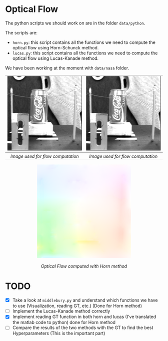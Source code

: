 # Optical Flow

The python scripts we should work on are in the folder `data/python`.

The scripts are:
- `horn.py`: this script contains all the functions we need to compute the optical flow using Horn-Schunck method.
- `lucas.py`: this script contains all the functions we need to compute the optical flow using Lucas-Kanade method.

We have been working at the moment with `data/nasa` folder.

![NASA Image 9](data/data/nasa/nasa9.png) | ![NASA Image 10](data/data/nasa/nasa10.png)
:---:|:---:
*Image used for flow computation* | *Image used for flow computation*

<div align="center">
    <img src="data/data/nasa/horn_output_2.png" alt="Optical Flow computed with Horn method">
    <p><em>Optical Flow computed with Horn method</em></p>
</div>



# TODO

- [X] Take a look at `middlebury.py` and understand which functions we have to use (Visualization, reading GT, etc.) (Done for Horn method)
- [ ] Implement the Lucas-Kanade method correctly
- [X] Implement reading GT function in both horn and lucas (I've translated the matlab code to python) done for Horn method
- [ ] Compare the results of the two methods with the GT to find the best Hyperparameters (This is the important part)
